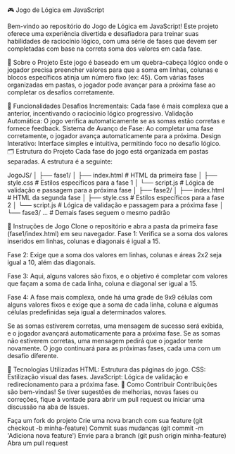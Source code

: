 🎮 Jogo de Lógica em JavaScript

Bem-vindo ao repositório do Jogo de Lógica em JavaScript! 
Este projeto oferece uma experiência divertida e desafiadora para treinar suas habilidades de raciocínio lógico, com uma série de fases que devem ser completadas com base na correta soma dos valores em cada fase.

📜 Sobre o Projeto
Este jogo é baseado em um quebra-cabeça lógico onde o jogador precisa preencher valores para que a soma em linhas, colunas e blocos específicos atinja um número fixo (ex: 45). Com várias fases organizadas em pastas, o jogador pode avançar para a próxima fase ao completar os desafios corretamente.

🚀 Funcionalidades
Desafios Incrementais: Cada fase é mais complexa que a anterior, incentivando o raciocínio lógico progressivo.
Validação Automática: O jogo verifica automaticamente se as somas estão corretas e fornece feedback.
Sistema de Avanço de Fase: Ao completar uma fase corretamente, o jogador avança automaticamente para a próxima.
Design Interativo: Interface simples e intuitiva, permitindo foco no desafio lógico.
🗂 Estrutura do Projeto
Cada fase do jogo está organizada em pastas separadas. A estrutura é a seguinte:


JogoJS/
│
├── fase1/
│   ├── index.html   # HTML da primeira fase
│   ├── style.css    # Estilos específicos para a fase 1
│   └── script.js    # Lógica de validação e passagem para a próxima fase
│
├── fase2/
│   ├── index.html   # HTML da segunda fase
│   ├── style.css    # Estilos específicos para a fase 2
│   └── script.js    # Lógica de validação e passagem para a próxima fase
│
└── fase3/ ...       # Demais fases seguem o mesmo padrão



📖 Instruções de Jogo
Clone o repositório e abra a pasta da primeira fase (fase1/index.html) em seu navegador.
Fase 1: Verifica se a soma dos valores inseridos em linhas, colunas e diagonais é igual a 15.

Fase 2: Exige que a soma dos valores em linhas, colunas e áreas 2x2 seja igual a 10, além das diagonais.

Fase 3: Aqui, alguns valores são fixos, e o objetivo é completar com valores que façam a soma de cada linha, coluna e diagonal ser igual a 15.

Fase 4: A fase mais complexa, onde há uma grade de 9x9 células com alguns valores fixos e exige que a soma de cada linha, coluna e algumas células predefinidas seja igual a determinados valores.

Se as somas estiverem corretas, uma mensagem de sucesso será exibida, e o jogador avançará automaticamente para a próxima fase.
Se as somas não estiverem corretas, uma mensagem pedirá que o jogador tente novamente.
O jogo continuará para as próximas fases, cada uma com um desafio diferente.

🔧 Tecnologias Utilizadas
HTML: Estrutura das páginas do jogo.
CSS: Estilização visual das fases.
JavaScript: Lógica de validação e redirecionamento para a próxima fase.
🌟 Como Contribuir
Contribuições são bem-vindas! Se tiver sugestões de melhorias, novas fases ou correções, fique à vontade para abrir um pull request ou iniciar uma discussão na aba de Issues.

Faça um fork do projeto
Crie uma nova branch com sua feature (git checkout -b minha-feature)
Commit suas mudanças (git commit -m 'Adiciona nova feature')
Envie para a branch (git push origin minha-feature)
Abra um pull request
